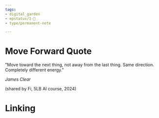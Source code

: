 ```yaml
---
tags: 
- digital_garden
- epstatus/1-🌱
- type/permanent-note

---
```

# Move Forward Quote
"Move toward the next thing, not away from the last thing.
Same direction. Completely different energy."

*James Clear*

(shared by Fi, 5LB AI course, 2024)
# Linking


